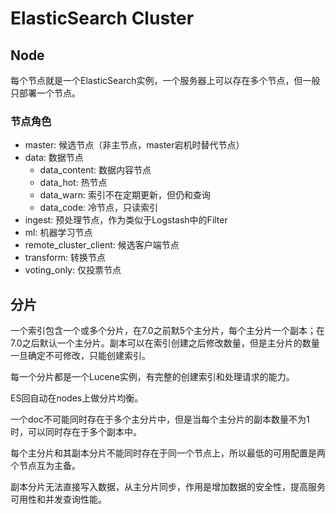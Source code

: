 # ElasticSearch Cluster

## Node

每个节点就是一个ElasticSearch实例，一个服务器上可以存在多个节点，但一般只部署一个节点。

### 节点角色

- master: 候选节点（非主节点，master宕机时替代节点）
- data: 数据节点
  - data_content: 数据内容节点
  - data_hot: 热节点
  - data_warn: 索引不在定期更新，但仍和查询
  - data_code: 冷节点，只读索引
- ingest: 预处理节点，作为类似于Logstash中的Filter
- ml: 机器学习节点
- remote_cluster_client: 候选客户端节点
- transform: 转换节点
- voting_only: 仅投票节点

## 分片

一个索引包含一个或多个分片，在7.0之前默5个主分片，每个主分片一个副本；在7.0之后默认一个主分片。副本可以在索引创建之后修改数量，但是主分片的数量一旦确定不可修改，只能创建索引。

每一个分片都是一个Lucene实例，有完整的创建索引和处理请求的能力。

ES回自动在nodes上做分片均衡。

一个doc不可能同时存在于多个主分片中，但是当每个主分片的副本数量不为1时，可以同时存在于多个副本中。

每个主分片和其副本分片不能同时存在于同一个节点上，所以最低的可用配置是两个节点互为主备。

副本分片无法直接写入数据，从主分片同步，作用是增加数据的安全性，提高服务可用性和并发查询性能。

